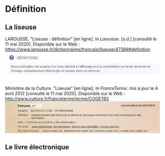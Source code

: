 # Définition
## La liseuse
LAROUSSE. "Liseuse : définition" [en ligne]. In _Larousse_. [s.d.] [consulté le 11 mai 2020]. Disponible sur le Web : <https://www.larousse.fr/dictionnaires/francais/liseuse/47389#definition>
![image](images/definition1.jpg)

Ministère de la Culture. "Liseuse" [en ligne]. In _FranceTerme_. mis à jour le 4 avril 2012 [consulté le 11 mai 2020]. Disponible sur le Web : <http://www.culture.fr/franceterme/terme/COGE783>
![image](images/definition2.JPG)

## Le livre électronique
